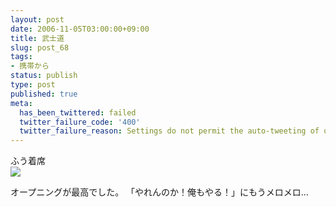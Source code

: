 ```yaml
---
layout: post
date: 2006-11-05T03:00:00+09:00
title: 武士道
slug: post_68
tags:
- 携帯から
status: publish
type: post
published: true
meta:
  has_been_twittered: failed
  twitter_failure_code: '400'
  twitter_failure_reason: Settings do not permit the auto-tweeting of old posts
---
```

<div class="caption">ふう着席</div>
<div class="photo"><img src="http://wo.skr.jp/images/uploads/blog-photo-1162710443.08-0.jpg" /></div>

<!--more-->
オープニングが最高でした。
「やれんのか！俺もやる！」にもうメロメロ…
